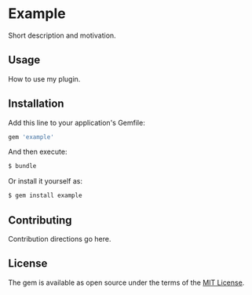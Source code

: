 # Example
Short description and motivation.

## Usage
How to use my plugin.

## Installation
Add this line to your application's Gemfile:

```ruby
gem 'example'
```

And then execute:
```bash
$ bundle
```

Or install it yourself as:
```bash
$ gem install example
```

## Contributing
Contribution directions go here.

## License
The gem is available as open source under the terms of the [MIT License](http://opensource.org/licenses/MIT).
